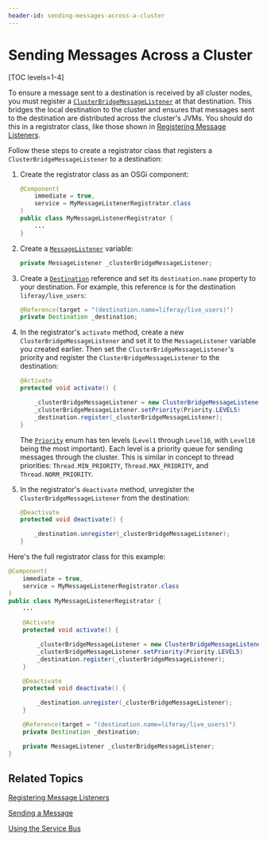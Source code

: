 ```yaml
---
header-id: sending-messages-across-a-cluster
---
```


# Sending Messages Across a Cluster

[TOC levels=1-4]

To ensure a message sent to a destination is received by all cluster nodes, you 
must register a 
[`ClusterBridgeMessageListener`](@platform-ref@/7.2-latest/javadocs/portal-kernel/com/liferay/portal/kernel/cluster/messaging/ClusterBridgeMessageListener.html) 
at that destination. This bridges the local destination to the cluster and 
ensures that messages sent to the destination are distributed across the 
cluster's JVMs. You should do this in a registrator class, like those shown in 
[Registering Message Listeners](/docs/7-2/frameworks/-/knowledge_base/f/registering-message-listeners). 

Follow these steps to create a registrator class that registers a 
`ClusterBridgeMessageListener` to a destination: 

1.  Create the registrator class as an OSGi component: 

    ```java
    @Component(
        immediate = true,
        service = MyMessageListenerRegistrator.class
    )
    public class MyMessageListenerRegistrator {
        ...
    }
    ```

2.  Create a 
    [`MessageListener`](@platform-ref@/7.2-latest/javadocs/portal-kernel/com/liferay/portal/kernel/messaging/MessageListener.html) 
    variable: 

    ```java
    private MessageListener _clusterBridgeMessageListener;
    ```

3.  Create a 
    [`Destination`](@platform-ref@/7.2-latest/javadocs/portal-kernel/com/liferay/portal/kernel/messaging/Destination.html) 
    reference and set its `destination.name` property to your destination. For 
    example, this reference is for the destination `liferay/live_users`: 

    ```java
    @Reference(target = "(destination.name=liferay/live_users)")
    private Destination _destination;
    ```

4.  In the registrator's `activate` method, create a new 
    `ClusterBridgeMessageListener` and set it to the `MessageListener` variable 
    you created earlier. Then set the `ClusterBridgeMessageListener`'s priority 
    and register the `ClusterBridgeMessageListener` to the destination: 

    ```java
    @Activate
    protected void activate() {

        _clusterBridgeMessageListener = new ClusterBridgeMessageListener();
        _clusterBridgeMessageListener.setPriority(Priority.LEVEL5)
        _destination.register(_clusterBridgeMessageListener);
    }
    ```

    The 
    [`Priority`](@platform-ref@/7.2-latest/javadocs/portal-kernel/com/liferay/portal/kernel/cluster/Priority.html)
    enum has ten levels (`Level1` through `Level10`, with `Level10` being the 
    most important). Each level is a priority queue for sending messages through 
    the cluster. This is similar in concept to thread priorities: 
    `Thread.MIN_PRIORITY`, `Thread.MAX_PRIORITY`, and `Thread.NORM_PRIORITY`. 

5.  In the registrator's `deactivate` method, unregister the 
    `ClusterBridgeMessageListener` from the destination: 

    ```java
    @Deactivate
    protected void deactivate() {

        _destination.unregister(_clusterBridgeMessageListener);
    }
    ```

Here's the full registrator class for this example: 

```java
@Component(
    immediate = true,
    service = MyMessageListenerRegistrator.class
)
public class MyMessageListenerRegistrator {
    ...

    @Activate
    protected void activate() {

        _clusterBridgeMessageListener = new ClusterBridgeMessageListener();
        _clusterBridgeMessageListener.setPriority(Priority.LEVEL5)
        _destination.register(_clusterBridgeMessageListener);
    }

    @Deactivate
    protected void deactivate() {

        _destination.unregister(_clusterBridgeMessageListener);
    }

    @Reference(target = "(destination.name=liferay/live_users)")
    private Destination _destination;

    private MessageListener _clusterBridgeMessageListener;
}
```

## Related Topics

[Registering Message Listeners](/docs/7-2/frameworks/-/knowledge_base/f/registering-message-listeners)

[Sending a Message](/docs/7-2/frameworks/-/knowledge_base/f/sending-a-message)

[Using the Service Bus](/docs/7-2/frameworks/-/knowledge_base/f/using-the-service-bus)

